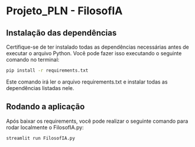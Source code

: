 # Projeto_PLN - FilosofIA

## Instalação das dependências
Certifique-se de ter instalado todas as dependências necessárias antes de executar o arquivo Python. Você pode fazer isso executando o seguinte comando no terminal:

```bash
pip install -r requirements.txt
```

Este comando irá ler o arquivo requirements.txt e instalar todas as dependências listadas nele.

## Rodando a aplicação
Após baixar os requirements, você pode realizar o seguinte comando para rodar localmente o FilosofIA.py:
```bash
streamlit run FilosofIA.py
```
